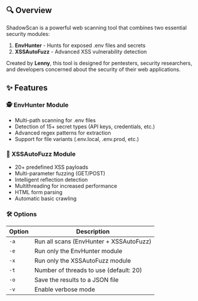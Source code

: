 ## 🔍 Overview

ShadowScan is a powerful web scanning tool that combines two essential security modules:

1. **EnvHunter** - Hunts for exposed .env files and secrets
2. **XSSAutoFuzz** - Advanced XSS vulnerability detection

Created by **Lenny**, this tool is designed for pentesters, security researchers, and developers concerned about the security of their web applications.

## ✨ Features

### 🕵️ EnvHunter Module
- Multi-path scanning for .env files
- Detection of 15+ secret types (API keys, credentials, etc.)
- Advanced regex patterns for extraction
- Support for file variants (.env.local, .env.prod, etc.)

### 🎯 XSSAutoFuzz ​​Module
- 20+ predefined XSS payloads
- Multi-parameter fuzzing (GET/POST)
- Intelligent reflection detection
- Multithreading for increased performance
- HTML form parsing
- Automatic basic crawling

### 🛠️ Options

| Option | Description                             |
| ------ | --------------------------------------- |
| `-a`   | Run all scans (EnvHunter + XSSAutoFuzz) |
| `-e`   | Run only the EnvHunter module           |
| `-x`   | Run only the XSSAutoFuzz module         |
| `-t`   | Number of threads to use (default: 20)  |
| `-o`   | Save the results to a JSON file         |
| `-v`   | Enable verbose mode                     |

